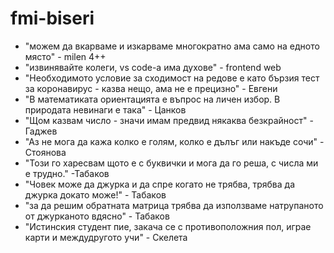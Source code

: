 # fmi-biseri
* "можем да вкарваме и изкарваме многократно ама само на едното място" - milen 4++
* "извинявайте колеги, vs code-a има духове" - frontend web
* "Необходимото условие за сходимост на редове е като бързия тест за коронавирус - казва нещо, ама не е прецизно" - Евгени
* "В математиката ориентацията е въпрос на личен избор. В природата невинаги е така" - Цанков
* "Щом казвам число - значи имам предвид някаква безкрайност" - Гаджев
* "Aз не мога да кажа колко е голям, колко е дълъг или накъде сочи" - Стоянова
* "Този го харесвам щото е с буквички и мога да го реша, с числа ми е трудно." -Табаков
* "Човек може да джурка и да спре когато не трябва, трябва да джурка докато може!" - Табаков
* "за да решим обратната матрица трябва да използваме натрупаното от джурканото вдясно" - Табаков
* "Истинския студент пие, закача се с противоположния пол, играе карти и междудругото учи" - Скелета

